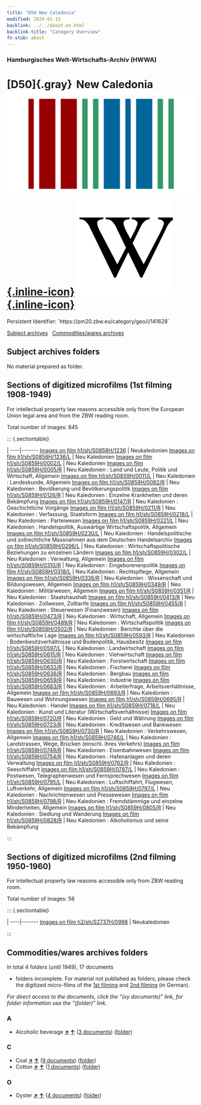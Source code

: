 ```yaml
---
title: "D50 New Caledonia"
modified: 2024-01-13
backlink: ../../about.en.html
backlink-title: "Category Overview"
fn-stub: about
---
```


### Hamburgisches Welt-Wirtschafts-Archiv (HWWA)

# [D50]{.gray}&#8201; New Caledonia &#160; [![Wikidata](/images/Wikidata-logo.svg "Wikidata"){.inline-icon}](http://www.wikidata.org/entity/Q33788) [![Wikipedia](/images/Wikipedia-W.svg "Wikipedia"){.inline-icon}](https://en.wikipedia.org/wiki/New_Caledonia)

<div class="hint">Persistent Identifier: `https://pm20.zbw.eu/category/geo/i/141628`</div>





[Subject archives](#subject-archives-folders) &#160; [Commodities/wares archives](#commoditieswares-archives-folders)




## Subject archives folders








No material prepared as folder.



<a id="filmsections" />

## Sections of digitized microfilms (1st filming 1908-1949)

<p>For intellectual property law reasons accessible only from the European Union legal area and from the ZBW reading room.</p>



<p>Total number of images: 845</p>




::: {.sectiontable}

 | 
----|-------
<a class="btn" href="https://pm20.zbw.eu/film/h1/sh/S0858H/1236" rel="nofollow">Images on film h1/sh/S0858H/1236</a> | Neukaledonien
<a class="btn" href="https://pm20.zbw.eu/film/h1/sh/S0858H/1236/L" rel="nofollow">Images on film h1/sh/S0858H/1236/L</a> | Neu Kaledonien
<a class="btn" href="https://pm20.zbw.eu/film/h1/sh/S0859H/0002/L" rel="nofollow">Images on film h1/sh/S0859H/0002/L</a> | Neu Kaledonien
<a class="btn" href="https://pm20.zbw.eu/film/h1/sh/S0859H/0005/R" rel="nofollow">Images on film h1/sh/S0859H/0005/R</a> | Neu Kaledonien : Land und Leute, Politik und Wirtschaft, Allgemein
<a class="btn" href="https://pm20.zbw.eu/film/h1/sh/S0859H/0011/L" rel="nofollow">Images on film h1/sh/S0859H/0011/L</a> | Neu Kaledonien : Landeskunde, Allgemein
<a class="btn" href="https://pm20.zbw.eu/film/h1/sh/S0859H/0082/R" rel="nofollow">Images on film h1/sh/S0859H/0082/R</a> | Neu Kaledonien : Bevölkerung und Bevölkerungspolitik
<a class="btn" href="https://pm20.zbw.eu/film/h1/sh/S0859H/0126/R" rel="nofollow">Images on film h1/sh/S0859H/0126/R</a> | Neu Kaledonien : Einzelne Krankheiten und deren Bekämpfung
<a class="btn" href="https://pm20.zbw.eu/film/h1/sh/S0859H/0147/R" rel="nofollow">Images on film h1/sh/S0859H/0147/R</a> | Neu Kaledonien : Geschichtliche Vorgänge
<a class="btn" href="https://pm20.zbw.eu/film/h1/sh/S0859H/0211/R" rel="nofollow">Images on film h1/sh/S0859H/0211/R</a> | Neu Kaledonien : Verfassung, Staatsform
<a class="btn" href="https://pm20.zbw.eu/film/h1/sh/S0859H/0218/L" rel="nofollow">Images on film h1/sh/S0859H/0218/L</a> | Neu Kaledonien : Parteiwesen
<a class="btn" href="https://pm20.zbw.eu/film/h1/sh/S0859H/0221/L" rel="nofollow">Images on film h1/sh/S0859H/0221/L</a> | Neu Kaledonien : Handelspolitik, Auswärtige Wirtschaftspolitik, Allgemein
<a class="btn" href="https://pm20.zbw.eu/film/h1/sh/S0859H/0230/L" rel="nofollow">Images on film h1/sh/S0859H/0230/L</a> | Neu Kaledonien : Handelspolitische und zollrechtliche Massnahmen aus dem Deutschen Handelsarchiv
<a class="btn" href="https://pm20.zbw.eu/film/h1/sh/S0859H/0296/L" rel="nofollow">Images on film h1/sh/S0859H/0296/L</a> | Neu Kaledonien : Wirtschaftspolitische Beziehungen zu einzelnen Ländern
<a class="btn" href="https://pm20.zbw.eu/film/h1/sh/S0859H/0302/L" rel="nofollow">Images on film h1/sh/S0859H/0302/L</a> | Neu Kaledonien : Verwaltung, Allgemein
<a class="btn" href="https://pm20.zbw.eu/film/h1/sh/S0859H/0310/R" rel="nofollow">Images on film h1/sh/S0859H/0310/R</a> | Neu Kaledonien : Eingeborenenpolitik
<a class="btn" href="https://pm20.zbw.eu/film/h1/sh/S0859H/0318/L" rel="nofollow">Images on film h1/sh/S0859H/0318/L</a> | Neu Kaledonien : Rechtspflege, Allgemein
<a class="btn" href="https://pm20.zbw.eu/film/h1/sh/S0859H/0336/R" rel="nofollow">Images on film h1/sh/S0859H/0336/R</a> | Neu Kaledonien : Wissenschaft und Bildungswesen, Allgemein
<a class="btn" href="https://pm20.zbw.eu/film/h1/sh/S0859H/0349/R" rel="nofollow">Images on film h1/sh/S0859H/0349/R</a> | Neu Kaledonien : Militärwesen, Allgemein
<a class="btn" href="https://pm20.zbw.eu/film/h1/sh/S0859H/0351/R" rel="nofollow">Images on film h1/sh/S0859H/0351/R</a> | Neu Kaledonien : Staatshaushalt
<a class="btn" href="https://pm20.zbw.eu/film/h1/sh/S0859H/0413/R" rel="nofollow">Images on film h1/sh/S0859H/0413/R</a> | Neu Kaledonien : Zollwesen, Zolltarife
<a class="btn" href="https://pm20.zbw.eu/film/h1/sh/S0859H/0455/R" rel="nofollow">Images on film h1/sh/S0859H/0455/R</a> | Neu Kaledonien : Steuerwesen (Finanzwesen)
<a class="btn" href="https://pm20.zbw.eu/film/h1/sh/S0859H/0473/R" rel="nofollow">Images on film h1/sh/S0859H/0473/R</a> | Neu Kaledonien : Wirtschaft, Allgemein
<a class="btn" href="https://pm20.zbw.eu/film/h1/sh/S0859H/0489/R" rel="nofollow">Images on film h1/sh/S0859H/0489/R</a> | Neu Kaledonien : Wirtschaftspolitik
<a class="btn" href="https://pm20.zbw.eu/film/h1/sh/S0859H/0502/R" rel="nofollow">Images on film h1/sh/S0859H/0502/R</a> | Neu Kaledonien : Berichte über die wirtschaftliche Lage
<a class="btn" href="https://pm20.zbw.eu/film/h1/sh/S0859H/0593/R" rel="nofollow">Images on film h1/sh/S0859H/0593/R</a> | Neu Kaledonien : Bodenbesitzverhältnisse und Bodenpolitik, Hausbesitz
<a class="btn" href="https://pm20.zbw.eu/film/h1/sh/S0859H/0597/L" rel="nofollow">Images on film h1/sh/S0859H/0597/L</a> | Neu Kaledonien : Landwirtschaft
<a class="btn" href="https://pm20.zbw.eu/film/h1/sh/S0859H/0615/R" rel="nofollow">Images on film h1/sh/S0859H/0615/R</a> | Neu Kaledonien : Viehwirtschaft
<a class="btn" href="https://pm20.zbw.eu/film/h1/sh/S0859H/0630/R" rel="nofollow">Images on film h1/sh/S0859H/0630/R</a> | Neu Kaledonien : Forstwirtschaft
<a class="btn" href="https://pm20.zbw.eu/film/h1/sh/S0859H/0632/R" rel="nofollow">Images on film h1/sh/S0859H/0632/R</a> | Neu Kaledonien : Fischerei
<a class="btn" href="https://pm20.zbw.eu/film/h1/sh/S0859H/0636/R" rel="nofollow">Images on film h1/sh/S0859H/0636/R</a> | Neu Kaledonien : Bergbau
<a class="btn" href="https://pm20.zbw.eu/film/h1/sh/S0859H/0659/R" rel="nofollow">Images on film h1/sh/S0859H/0659/R</a> | Neu Kaledonien : Industrie
<a class="btn" href="https://pm20.zbw.eu/film/h1/sh/S0859H/0663/R" rel="nofollow">Images on film h1/sh/S0859H/0663/R</a> | Neu Kaledonien : Arbeiterfrage, Arbeitsverhältnisse, Allgemein
<a class="btn" href="https://pm20.zbw.eu/film/h1/sh/S0859H/0693/R" rel="nofollow">Images on film h1/sh/S0859H/0693/R</a> | Neu Kaledonien : Bauwesen und Wohnungswesen
<a class="btn" href="https://pm20.zbw.eu/film/h1/sh/S0859H/0695/R" rel="nofollow">Images on film h1/sh/S0859H/0695/R</a> | Neu Kaledonien : Handel
<a class="btn" href="https://pm20.zbw.eu/film/h1/sh/S0859H/0718/L" rel="nofollow">Images on film h1/sh/S0859H/0718/L</a> | Neu Kaledonien : Kunst und Literatur (Wirtschaftsverhältnisse)
<a class="btn" href="https://pm20.zbw.eu/film/h1/sh/S0859H/0720/R" rel="nofollow">Images on film h1/sh/S0859H/0720/R</a> | Neu Kaledonien : Geld und Währung
<a class="btn" href="https://pm20.zbw.eu/film/h1/sh/S0859H/0723/R" rel="nofollow">Images on film h1/sh/S0859H/0723/R</a> | Neu Kaledonien : Kreditwesen und Bankwesen
<a class="btn" href="https://pm20.zbw.eu/film/h1/sh/S0859H/0730/R" rel="nofollow">Images on film h1/sh/S0859H/0730/R</a> | Neu Kaledonien : Verkehrswesen, Allgemein
<a class="btn" href="https://pm20.zbw.eu/film/h1/sh/S0859H/0746/L" rel="nofollow">Images on film h1/sh/S0859H/0746/L</a> | Neu Kaledonien : Landstrassen, Wege, Brücken (einschl. ihres Verkehrs)
<a class="btn" href="https://pm20.zbw.eu/film/h1/sh/S0859H/0749/R" rel="nofollow">Images on film h1/sh/S0859H/0749/R</a> | Neu Kaledonien : Eisenbahnwesen
<a class="btn" href="https://pm20.zbw.eu/film/h1/sh/S0859H/0754/R" rel="nofollow">Images on film h1/sh/S0859H/0754/R</a> | Neu Kaledonien : Hafenanlagen und deren Verwaltung
<a class="btn" href="https://pm20.zbw.eu/film/h1/sh/S0859H/0762/R" rel="nofollow">Images on film h1/sh/S0859H/0762/R</a> | Neu Kaledonien : Seeschiffahrt
<a class="btn" href="https://pm20.zbw.eu/film/h1/sh/S0859H/0787/L" rel="nofollow">Images on film h1/sh/S0859H/0787/L</a> | Neu Kaledonien : Postwesen, Telegraphenwesen und Fernsprechwesen
<a class="btn" href="https://pm20.zbw.eu/film/h1/sh/S0859H/0795/L" rel="nofollow">Images on film h1/sh/S0859H/0795/L</a> | Neu Kaledonien : Luftschiffahrt, Flugwesen, Luftverkehr, Allgemein
<a class="btn" href="https://pm20.zbw.eu/film/h1/sh/S0859H/0797/L" rel="nofollow">Images on film h1/sh/S0859H/0797/L</a> | Neu Kaledonien : Nachrichtenwesen und Pressewesen
<a class="btn" href="https://pm20.zbw.eu/film/h1/sh/S0859H/0798/R" rel="nofollow">Images on film h1/sh/S0859H/0798/R</a> | Neu Kaledonien : Fremdstämmige und einzelne Minderheiten, Allgemein
<a class="btn" href="https://pm20.zbw.eu/film/h1/sh/S0859H/0805/R" rel="nofollow">Images on film h1/sh/S0859H/0805/R</a> | Neu Kaledonien : Siedlung und Wanderung
<a class="btn" href="https://pm20.zbw.eu/film/h1/sh/S0859H/0828/R" rel="nofollow">Images on film h1/sh/S0859H/0828/R</a> | Neu Kaledonien : Alkoholismus und seine Bekämpfung


:::




## Sections of digitized microfilms (2nd filming 1950-1960)

<p>For intellectual property law reasons accessible only from ZBW reading room.</p>



<p>Total number of images: 56</p>




::: {.sectiontable}

 | 
----|-------
<a class="btn" href="https://pm20.zbw.eu/film/h2/sh/S2737H/0998" rel="nofollow">Images on film h2/sh/S2737H/0998</a> | Neukaledonien


:::














## Commodities/wares archives folders











In total 4 folders (until 1949), 17 documents
- folders incomplete.  For material not published as folders, please check the
digitized micro-films of the [1st filming](/film/h1_wa.de.html) and [2nd
filming](/film/h2_wa.de.html) (in German).

_For direct access to the documents, click the "(xy documents)" link, for folder information use the "(folder)" link._



### A

- Alcoholic beverage [**&nearr;**](../../../ware/i/141966/about.en.html "Alcoholic beverage (xXX all over the world)") [**&uarr;**](../../../ware/about.en.html#PID20.02-Sp "Ware category system") (<a href="https://pm20.zbw.eu/iiifview/folder/wa/141966,141628" title="about: Alcoholic beverage : New Caledonia" target="_blank">3 documents</a>) ([folder](../../../../folder/wa/1419xx/141966/1416xx/141628/about.en.html))

### C

- Coal [**&nearr;**](../../../ware/i/143120/about.en.html "Coal (xXX all over the world)") [**&uarr;**](../../../ware/about.en.html#PRB02.01 "Ware category system") (<a href="https://pm20.zbw.eu/iiifview/folder/wa/143120,141628" title="about: Coal : New Caledonia" target="_blank">9 documents</a>) ([folder](../../../../folder/wa/1431xx/143120/1416xx/141628/about.en.html))
- Cotton [**&nearr;**](../../../ware/i/142089/about.en.html "Cotton (xXX all over the world)") [**&uarr;**](../../../ware/about.en.html#PLW04-Bw "Ware category system") (<a href="https://pm20.zbw.eu/iiifview/folder/wa/142089,141628" title="about: Cotton : New Caledonia" target="_blank">1 documents</a>) ([folder](../../../../folder/wa/1420xx/142089/1416xx/141628/about.en.html))

### O

- Oyster [**&nearr;**](../../../ware/i/142019/about.en.html "Oyster (xXX all over the world)") [**&uarr;**](../../../ware/about.en.html#PLW07-Mt02 "Ware category system") (<a href="https://pm20.zbw.eu/iiifview/folder/wa/142019,141628" title="about: Oyster : New Caledonia" target="_blank">4 documents</a>) ([folder](../../../../folder/wa/1420xx/142019/1416xx/141628/about.en.html))




